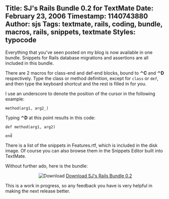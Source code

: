 Title: SJ's Rails Bundle 0.2 for TextMate
Date: February 23, 2006
Timestamp: 1140743880
Author: sjs
Tags: textmate, rails, coding, bundle, macros, rails, snippets, textmate
Styles: typocode
----

Everything that you've seen posted on my blog is now available in one bundle. Snippets for Rails database migrations and assertions are all included in this bundle.

There are 2 macros for class-end and def-end blocks, bound to <strong>⌃C</strong> and <strong>⌃D</strong> respectively. Type the class or method definition, except for <code>class</code> or <code>def</code>, and then type the keyboard shortcut and the rest is filled in for you.

I use an underscore to denote the position of the cursor  in the following example:


<div class="typocode"><pre><code class="typocode_ruby "><span class="ident">method</span><span class="punct">(</span><span class="ident">arg1</span><span class="punct">,</span> <span class="ident">arg2_</span><span class="punct">)</span></code></pre></div>

Typing <strong>⌃D</strong> at this point results in this code:


<div class="typocode"><pre><code class="typocode_ruby "><span class="keyword">def </span><span class="method">method</span><span class="punct">(</span><span class="ident">arg1</span><span class="punct">,</span> <span class="ident">arg2</span><span class="punct">)</span>
  <span class="ident">_</span>
<span class="keyword">end</span></code></pre></div>

There is a list of the snippets in Features.rtf, which is included in the disk image. Of course you can also browse them in the Snippets Editor built into TextMate.

Without further ado, here is the bundle:

<p style="text-align: center;"><img src="/images/blog/download.png" title="Download" alt="Download"> <a href="/f/SJRailsBundle-0.2.dmg">Download SJ's Rails Bundle 0.2</a></p>

This is a work in progress, so any feedback you have is very helpful in making the next release better.
